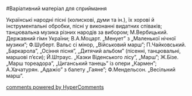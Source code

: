 <div id="hypercomments_widget" class="js-hypercomments-widget invisible"></div>


#Варіативний матеріал для сприймання

Українські народні пісні (колискові, думи та ін.), їх хорові й інструментальні обробки, пісні у виконанні видатних співаків; танцювальна музика різних народів за вибором; М.Вербицький. Державний гімн України; В.А.Моцарт. „Менует” з „Маленької нічної музики”; Ф.Шуберт. Вальс сі мінор, „Військовий марш”; П.Чайковський. „Баркарола”, „Осіння пісня”, „Дитячий альбом” (пісенні, танцювальні, маршові п’єси); Й.Штраус. „Казки Віденського лісу”, „Марш”; Ж.Бізе. „Марш тореадора”, „Циганський танець” із опери „Кармен”; А.Хачатурян. „Адажіо” з балету „Гаяне”; Ф.Мендельсон. „Весільний марш”.

<div class="js-hypercomments-container">
    <a href="http://hypercomments.com" class="hc-link" title="comments widget">comments powered by HyperComments</a>
</div>